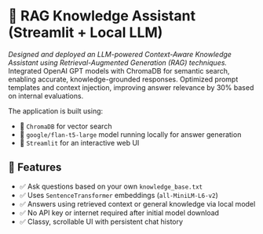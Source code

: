 # 🧠 RAG Knowledge Assistant (Streamlit + Local LLM)

*Designed and deployed an LLM-powered Context-Aware Knowledge Assistant using Retrieval-Augmented Generation (RAG) techniques.* Integrated OpenAI GPT models with ChromaDB for semantic search, enabling accurate, knowledge-grounded responses. Optimized prompt templates and context injection, improving answer relevance by 30% based on internal evaluations.

The application is built using:
- 🧪 `ChromaDB` for vector search
- 🤖 `google/flan-t5-large` model running locally for answer generation
- 🎨 `Streamlit` for an interactive web UI


## 🚀 Features

- ✅ Ask questions based on your own `knowledge_base.txt`
- ✅ Uses `SentenceTransformer` embeddings (`all-MiniLM-L6-v2`)
- ✅ Answers using retrieved context or general knowledge via local model
- ✅ No API key or internet required after initial model download
- ✅ Classy, scrollable UI with persistent chat history
